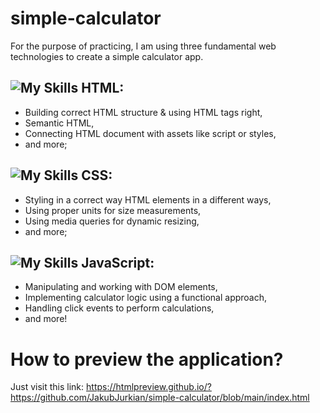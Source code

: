 # simple-calculator
For the purpose of practicing, I am using three fundamental web technologies to create a simple calculator app.

## ![My Skills](https://skillicons.dev/icons?i=html) HTML:
- Building correct HTML structure & using HTML tags right,
- Semantic HTML,
- Connecting HTML document with assets like script or styles,
- and more;
  
## ![My Skills](https://skillicons.dev/icons?i=css) CSS:
- Styling in a correct way HTML elements in a different ways,
- Using proper units for size measurements,
- Using media queries for dynamic resizing,
- and more;

## ![My Skills](https://skillicons.dev/icons?i=js) JavaScript:
- Manipulating and working with DOM elements,
- Implementing calculator logic using a functional approach,
- Handling click events to perform calculations,
- and more!

# How to preview the application?
Just visit this link: 
https://htmlpreview.github.io/?https://github.com/JakubJurkian/simple-calculator/blob/main/index.html
